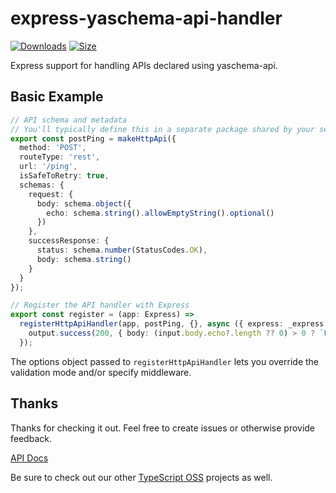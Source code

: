 # express-yaschema-api-handler

[![Downloads][downloads-badge]][downloads]
[![Size][size-badge]][size]

Express support for handling APIs declared using yaschema-api.

## Basic Example

```typescript
// API schema and metadata
// You'll typically define this in a separate package shared by your server and clients
export const postPing = makeHttpApi({
  method: 'POST',
  routeType: 'rest',
  url: '/ping',
  isSafeToRetry: true,
  schemas: {
    request: {
      body: schema.object({
        echo: schema.string().allowEmptyString().optional()
      })
    },
    successResponse: {
      status: schema.number(StatusCodes.OK),
      body: schema.string()
    }
  }
});
```

```typescript
// Register the API handler with Express
export const register = (app: Express) =>
  registerHttpApiHandler(app, postPing, {}, async ({ express: _express, input, output }) => {
    output.success(200, { body: (input.body.echo?.length ?? 0) > 0 ? `PONG ${input.body.echo ?? ''}` : 'PONG' });
  });
```

The options object passed to `registerHttpApiHandler` lets you override the validation mode and/or specify middleware.

## Thanks

Thanks for checking it out.  Feel free to create issues or otherwise provide feedback.

[API Docs](https://typescript-oss.github.io/express-yaschema-api-handler/)

Be sure to check out our other [TypeScript OSS](https://github.com/TypeScript-OSS) projects as well.

<!-- Definitions -->

[downloads-badge]: https://img.shields.io/npm/dm/express-yaschema-api-handler.svg

[downloads]: https://www.npmjs.com/package/express-yaschema-api-handler

[size-badge]: https://img.shields.io/bundlephobia/minzip/express-yaschema-api-handler.svg

[size]: https://bundlephobia.com/result?p=express-yaschema-api-handler
